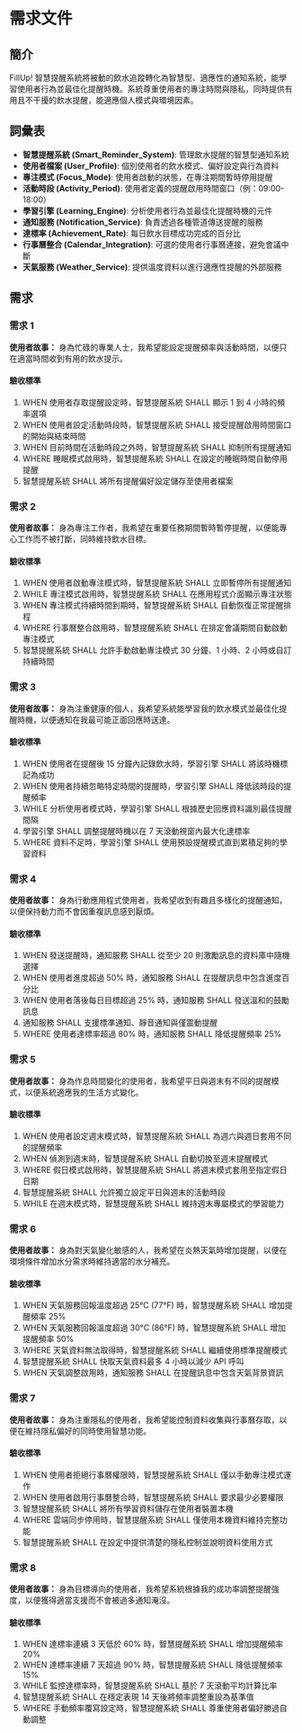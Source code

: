 # 需求文件

## 簡介

FillUp! 智慧提醒系統將被動的飲水追蹤轉化為智慧型、適應性的通知系統，能學習使用者行為並最佳化提醒時機。系統尊重使用者的專注時間與隱私，同時提供有用且不干擾的飲水提醒，能適應個人模式與環境因素。

## 詞彙表

- **智慧提醒系統 (Smart_Reminder_System)**: 管理飲水提醒的智慧型通知系統
- **使用者檔案 (User_Profile)**: 個別使用者的飲水模式、偏好設定與行為資料
- **專注模式 (Focus_Mode)**: 使用者啟動的狀態，在專注期間暫時停用提醒
- **活動時段 (Activity_Period)**: 使用者定義的提醒啟用時間窗口（例：09:00-18:00）
- **學習引擎 (Learning_Engine)**: 分析使用者行為並最佳化提醒時機的元件
- **通知服務 (Notification_Service)**: 負責透過各種管道傳送提醒的服務
- **達標率 (Achievement_Rate)**: 每日飲水目標成功完成的百分比
- **行事曆整合 (Calendar_Integration)**: 可選的使用者行事曆連接，避免會議中斷
- **天氣服務 (Weather_Service)**: 提供溫度資料以進行適應性提醒的外部服務

## 需求

### 需求 1

**使用者故事：** 身為忙碌的專業人士，我希望能設定提醒頻率與活動時間，以便只在適當時間收到有用的飲水提示。

#### 驗收標準

1. WHEN 使用者存取提醒設定時，智慧提醒系統 SHALL 顯示 1 到 4 小時的頻率選項
2. WHEN 使用者設定活動時段時，智慧提醒系統 SHALL 接受提醒啟用時間窗口的開始與結束時間
3. WHEN 目前時間在活動時段之外時，智慧提醒系統 SHALL 抑制所有提醒通知
4. WHERE 睡眠模式啟用時，智慧提醒系統 SHALL 在設定的睡眠時間自動停用提醒
5. 智慧提醒系統 SHALL 將所有提醒偏好設定儲存至使用者檔案

### 需求 2

**使用者故事：** 身為專注工作者，我希望在重要任務期間暫時暫停提醒，以便能專心工作而不被打斷，同時維持飲水目標。

#### 驗收標準

1. WHEN 使用者啟動專注模式時，智慧提醒系統 SHALL 立即暫停所有提醒通知
2. WHILE 專注模式啟用時，智慧提醒系統 SHALL 在應用程式介面顯示專注狀態
3. WHEN 專注模式持續時間到期時，智慧提醒系統 SHALL 自動恢復正常提醒排程
4. WHERE 行事曆整合啟用時，智慧提醒系統 SHALL 在排定會議期間自動啟動專注模式
5. 智慧提醒系統 SHALL 允許手動啟動專注模式 30 分鐘、1 小時、2 小時或自訂持續時間

### 需求 3

**使用者故事：** 身為注重健康的個人，我希望系統能學習我的飲水模式並最佳化提醒時機，以便通知在我最可能正面回應時送達。

#### 驗收標準

1. WHEN 使用者在提醒後 15 分鐘內記錄飲水時，學習引擎 SHALL 將該時機標記為成功
2. WHEN 使用者持續忽略特定時間的提醒時，學習引擎 SHALL 降低該時段的提醒頻率
3. WHILE 分析使用者模式時，學習引擎 SHALL 根據歷史回應資料識別最佳提醒間隔
4. 學習引擎 SHALL 調整提醒時機以在 7 天滾動視窗內最大化達標率
5. WHERE 資料不足時，學習引擎 SHALL 使用預設提醒模式直到累積足夠的學習資料

### 需求 4

**使用者故事：** 身為行動應用程式使用者，我希望收到有趣且多樣化的提醒通知，以便保持動力而不會因重複訊息感到厭煩。

#### 驗收標準

1. WHEN 發送提醒時，通知服務 SHALL 從至少 20 則激勵訊息的資料庫中隨機選擇
2. WHEN 使用者進度超過 50% 時，通知服務 SHALL 在提醒訊息中包含進度百分比
3. WHEN 使用者落後每日目標超過 25% 時，通知服務 SHALL 發送溫和的鼓勵訊息
4. 通知服務 SHALL 支援標準通知、靜音通知與僅震動提醒
5. WHERE 使用者達標率超過 80% 時，通知服務 SHALL 降低提醒頻率 25%

### 需求 5

**使用者故事：** 身為作息時間變化的使用者，我希望平日與週末有不同的提醒模式，以便系統適應我的生活方式變化。

#### 驗收標準

1. WHEN 使用者設定週末模式時，智慧提醒系統 SHALL 為週六與週日套用不同的提醒頻率
2. WHEN 偵測到週末時，智慧提醒系統 SHALL 自動切換至週末提醒模式
3. WHERE 假日模式啟用時，智慧提醒系統 SHALL 將週末模式套用至指定假日日期
4. 智慧提醒系統 SHALL 允許獨立設定平日與週末的活動時段
5. WHILE 在週末模式時，智慧提醒系統 SHALL 維持週末專屬模式的學習能力

### 需求 6

**使用者故事：** 身為對天氣變化敏感的人，我希望在炎熱天氣時增加提醒，以便在環境條件增加水分需求時維持適當的水分補充。

#### 驗收標準

1. WHEN 天氣服務回報溫度超過 25°C (77°F) 時，智慧提醒系統 SHALL 增加提醒頻率 25%
2. WHEN 天氣服務回報溫度超過 30°C (86°F) 時，智慧提醒系統 SHALL 增加提醒頻率 50%
3. WHERE 天氣資料無法取得時，智慧提醒系統 SHALL 繼續使用標準提醒模式
4. 智慧提醒系統 SHALL 快取天氣資料最多 4 小時以減少 API 呼叫
5. WHEN 天氣調整啟用時，通知服務 SHALL 在提醒訊息中包含天氣背景資訊

### 需求 7

**使用者故事：** 身為注重隱私的使用者，我希望能控制資料收集與行事曆存取，以便在維持隱私偏好的同時使用智慧功能。

#### 驗收標準

1. WHEN 使用者拒絕行事曆權限時，智慧提醒系統 SHALL 僅以手動專注模式運作
2. WHEN 使用者啟用行事曆整合時，智慧提醒系統 SHALL 要求最少必要權限
3. 智慧提醒系統 SHALL 將所有學習資料儲存在使用者裝置本機
4. WHERE 雲端同步停用時，智慧提醒系統 SHALL 僅使用本機資料維持完整功能
5. 智慧提醒系統 SHALL 在設定中提供清楚的隱私控制並說明資料使用方式

### 需求 8

**使用者故事：** 身為目標導向的使用者，我希望系統根據我的成功率調整提醒強度，以便獲得適當支援而不會被過多通知淹沒。

#### 驗收標準

1. WHEN 達標率連續 3 天低於 60% 時，智慧提醒系統 SHALL 增加提醒頻率 20%
2. WHEN 達標率連續 7 天超過 90% 時，智慧提醒系統 SHALL 降低提醒頻率 15%
3. WHILE 監控達標率時，智慧提醒系統 SHALL 基於 7 天滾動平均計算比率
4. 智慧提醒系統 SHALL 在穩定表現 14 天後將頻率調整重設為基準值
5. WHERE 手動頻率覆寫設定時，智慧提醒系統 SHALL 尊重使用者偏好勝過自動調整